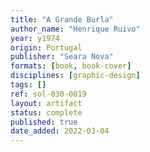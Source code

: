 ```yaml
---
title: "A Grande Burla"
author_name: "Henrique Ruivo"
year: y1974
origin: Portugal
publisher: "Seara Nova"
formats: [book, book-cover]
disciplines: [graphic-design]
tags: []
ref: sol-030-0019
layout: artifact
status: complete
published: true
date_added: 2022-03-04
---
```


